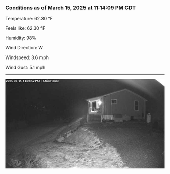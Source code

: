 ### Conditions as of March 15, 2025 at 11:14:09 PM CDT 

Temperature: 62.30 &deg;F

Feels like: 62.30 &deg;F

Humidity: 98%

Wind Direction: W

Windspeed: 3.6 mph

Wind Gust: 5.1 mph

---

<img src="./images/latest.jpeg"/>

